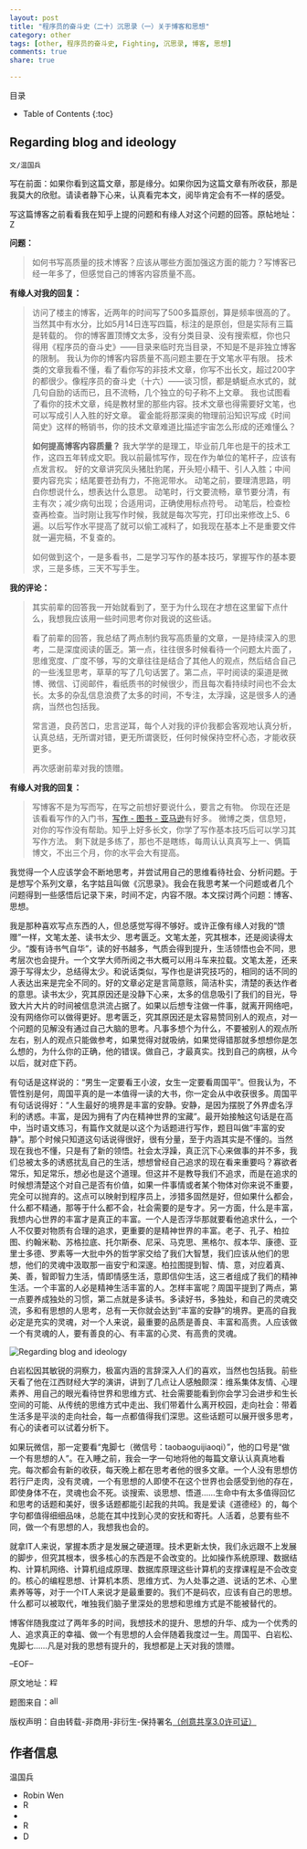 ```yaml
---
layout: post
title: "程序员的奋斗史（二十）沉思录（一）关于博客和思想"
category: other
tags: [other, 程序员的奋斗史, Fighting, 沉思录, 博客, 思想]
comments: true
share: true

---
```



目录

* Table of Contents
{:toc}

## Regarding blog and ideology ##

`文/温国兵`

写在前面：如果你看到这篇文章，那是缘分。如果你因为这篇文章有所收获，那是我莫大的欣慰。请读者静下心来，认真看完本文，阅毕肯定会有不一样的感受。

写这篇博客之前看看我在知乎上提的问题和有缘人对这个问题的回答。原帖地址： <a href="http://www.zhihu.com/question/20896970" target="_blank"><img src="http://i.imgur.com/VktTAvi.png" title="Zhihu" border="0" alt="Zhihu" height="16px" width="16px" /></a>

**问题：** 

> 如何书写高质量的技术博客？应该从哪些方面加强这方面的能力？写博客已经一年多了，但感觉自己的博客内容质量不高。

**有缘人对我的回复：**

> 访问了楼主的博客，近两年的时间写了500多篇原创，算是频率很高的了。当然其中有水分，比如5月14日连写四篇，标注的是原创，但是实际有三篇是转载的。
> 你的博客置顶博文太多，没有分类目录、没有搜索框，你也只得用《程序员的奋斗史》——目录来临时充当目录，不知是不是非独立博客的限制。
> 我认为你的博客内容质量不高问题主要在于文笔水平有限。
> 技术类的文章我看不懂，看了看你写的非技术文章，你写不出长文，超过200字的都很少。像程序员的奋斗史（十六）——谈习惯，都是蜻蜓点水式的，就几句自励的话而已，且不流畅，几个独立的句子称不上文章。
> 我也试图看了看你的技术文章，纯是教材里的那些内容。技术文章也得需要好文笔，也可以写成引人入胜的好文章。
> 霍金能将那深奥的物理前沿知识写成《时间简史》这样的畅销书，你的技术文章难道比描述宇宙怎么形成的还难懂么？
> 
> **如何提高博客内容质量？**
> 我大学学的是理工，毕业前几年也是干的技术工作，这四五年转成文职。我以前最怵写作，现在作为单位的笔杆子，应该有点发言权。
好的文章讲究凤头猪肚豹尾，开头短小精干、引人入胜；中间要内容充实；结尾要苍劲有力，不拖泥带水。
> 动笔之前，要理清思路，明白你想说什么，想表达什么意思。
动笔时，行文要流畅，章节要分清，有主有次；减少病句出现；合适用词，正确使用标点符号。
> 动笔后，检查检查再检查。当时刚让我写作时候，我就是每次写完，打印出来修改上5、6遍。以后写作水平提高了就可以偷工减料了，如我现在基本上不是重要文件就一遍完稿，不复查的。
> 
> 如何做到这个，一是多看书，二是学习写作的基本技巧，掌握写作的基本要求，三是多练，三天不写手生。

**我的评论：**

> 其实前辈的回答我一开始就看到了，至于为什么现在才想在这里留下点什么，我想我应该用一些时间思考你对我说的这些话。
> 
> 看了前辈的回答，我总结了两点制约我写高质量的文章，一是持续深入的思考，二是深度阅读的匮乏。第一点，往往很多时候看待一个问题太片面了，思维宽度、广度不够，写的文章往往是结合了其他人的观点，然后结合自己的一些浅显思考，草草的写了几句话罢了。第二点，平时阅读的渠道是微博、微信、订阅邮件，看纸质书的时候很少，而且每次看持续时间也不会太长。太多的杂乱信息浪费了太多的时间，不专注，太浮躁，这是很多人的通病，当然也包括我。
> 
> 常言道，良药苦口，忠言逆耳，每个人对我的评价我都会客观地认真分析，认真总结，无所谓对错，更无所谓褒贬，任何时候保持空杯心态，才能收获更多。
> 
> 再次感谢前辈对我的馈赠。

**有缘人对我的回复：**

> 写博客不是为写而写，在写之前想好要说什么，要言之有物。
> 你现在还是该看看写作的入门书，<a href="http://www.amazon.cn/s/ref=nb_sb_noss_1?__mk_zh_CN=%E4%BA%9A%E9%A9%AC%E9%80%8A%E7%BD%91%E7%AB%99&url=search-alias%3Dstripbooks&field-keywords=%E5%86%99%E4%BD%9C" target="_blank">写作 - 图书 - 亚马逊</a>有好多。
> 微博之类，信息短，对你的写作没有帮助。知乎上好多长文，你学了写作基本技巧后可以学习其写作方法。
> 剩下就是多练了，那也不是瞎练，每周认认真真写上一、俩篇博文，不出三个月，你的水平会大有提高。

我觉得一个人应该学会不断地思考，并尝试用自己的思维看待社会、分析问题。于是想写个系列文章，名字姑且叫做《沉思录》。我会在我思考某一个问题或者几个问题得到一些感悟后记录下来，时间不定，内容不限。本文探讨两个问题：博客、思想。

我是那种喜欢写点东西的人，但总感觉写得不够好。或许正像有缘人对我的“馈赠”一样，文笔太差、读书太少、思考匮乏。文笔太差，究其根本，还是阅读得太少。“腹有诗书气自华”，读的好书越多，气质会得到提升，生活领悟也会不同，思考层次也会提升。一个文学大师所阅之书大概可以用斗车来拉载。文笔太差，还来源于写得太少，总结得太少。和说话类似，写作也是讲究技巧的，相同的话不同的人表达出来是完全不同的。好的文章必定是言简意赅，简洁朴实，清楚的表达作者的意思。读书太少，究其原因还是没静下心来，太多的信息吸引了我们的目光，导致大片大片的时间被信息洪流占据了。如果以后想专注做一件事，就离开网络吧，没有网络你可以做得更好。思考匮乏，究其原因还是太容易赞同别人的观点，对一个问题的见解没有通过自己大脑的思考。凡事多想个为什么，不要被别人的观点所左右，别人的观点只能做参考，如果觉得对就吸纳，如果觉得错那就多想想你是怎么想的，为什么你的正确，他的错误。做自己，才最真实。找到自己的病根，从今以后，就对症下药。

有句话是这样说的：“男生一定要看王小波，女生一定要看周国平”。但我认为，不管性别是何，周国平真的是一本值得一读的大书，你一定会从中收获很多。周国平有句话说得好：“人生最好的境界是丰富的安静。安静，是因为摆脱了外界虚名浮利的诱惑。丰富，是因为拥有了内在精神世界的宝藏”。最开始接触这句话是在高中，当时语文练习，有篇作文就是以这个为话题进行写作，题目叫做“丰富的安静”。那个时候只知道这句话说得很好，很有分量，至于内涵其实是不懂的。当然现在我也不懂，只是有了新的领悟。社会太浮躁，真正沉下心来做事的并不多，我们总被太多的诱惑扰乱自己的生活，想想曾经自己追求的现在看来重要吗？寡欲者常乐，知足常乐，想必也是这个道理。但这并不是教导我们不追求，而是在追求的时候想清楚这个对自己是否有价值，如果一件事情或者某个物体对你来说不重要，完全可以抛弃的。这点可以映射到程序员上，涉猎多固然是好，但如果什么都会，什么都不精通，那等于什么都不会，社会需要的是专才。另一方面，什么是丰富，我想内心世界的丰富才是真正的丰富。一个人是否浮华那就要看他追求什么，一个人不仅要对物质有合理的追求，更重要的是精神世界的丰富。老子、孔子、柏拉图、约翰米勒、苏格拉底、托尔斯泰、尼采、马克思、黑格尔、叔本华、康德、亚里士多德、罗素等一大批中外的哲学家交给了我们大智慧，我们应该从他们的思想，他们的灵魂中汲取那一亩安宁和深邃。柏拉图提到智、情、意，对应着真、美、善，智即智力生活，情即情感生活，意即信仰生活，这三者组成了我们的精神生活。一个丰富的人必是精神生活丰富的人。怎样丰富呢？周国平提到了两点，第一点要养成独处的习惯，第二点就是多读书。多读好书，多独处，和自己的灵魂交流，多和有思想的人思考，总有一天你就会达到“丰富的安静”的境界。更高的自我必定是充实的灵魂，对一个人来说，最重要的品质是善良、丰富和高贵。人应该做一个有灵魂的人，要有善良的心、有丰富的心灵、有高贵的灵魂。

![Regarding blog and ideology](http://i.imgur.com/klB44NF.jpg)

白岩松因其敏锐的洞察力，极富内涵的言辞深入人们的喜欢，当然也包括我。前些天看了他在江西财经大学的演讲，讲到了几点让人感触颇深：维系集体友情、心理素养、用自己的眼光看待世界和思维方式、社会需要能看到你会学习会进步和生长空间的可能、从传统的思维方式中走出、我们带着什么离开校园，走向社会：带着生活多是平淡的走向社会，每一点都值得我们深思。这些话题可以展开很多思考，有心的读者可以试着分析下。

如果玩微信，那一定要看“鬼脚七（微信号：taobaoguijiaoqi）”，他的口号是“做一个有思想的人”。在入睡之前，我会一字一句地将他的每篇文章认认真真地看完。每次都会有新的收获，每天晚上都在思考者他的很多文章。一个人没有思想仿若行尸走肉，没有灵魂，一个有思想的人即使不在这个世界也会感受到他的存在，即使身体不在，灵魂也会不死。谈搜索、谈思想、悟道……生命中有太多值得回忆和思考的话题和美好，很多话题都能引起我的共鸣。我是爱读《道德经》的，每个字句都值得细细品味，总能在其中找到心灵的安抚和寄托。人活着，总要有些不同，做一个有思想的人，我想我也会的。

就拿IT人来说，掌握本质才是发展之硬道理。技术更新太快，我们永远跟不上发展的脚步，但究其根本，很多核心的东西是不会改变的。比如操作系统原理、数据结构、计算机网络、计算机组成原理、数据库原理这些计算机的支撑课程是不会改变的。核心的编程思想、计算机本质、思维方式、为人处事之道、说话的艺术、心里素养等等，对于一个IT人来说才是最重要的。我们不是码农，应该有自己的思想。什么都可以被取代，唯独我们脑子里深处的思想和思维方式是不能被替代的。

博客伴随我度过了两年多的时间，我想技术的提升、思想的升华、成为一个优秀的人、追求真正的幸福、做一个有思想的人会伴随着我度过一生。周国平、白岩松、鬼脚七……凡是对我的思想有提升的，我想都是上天对我的馈赠。

–EOF–

原文地址：<a href="http://blog.csdn.net/justdb/article/details/9002127" target="_blank"><img src="http://i.imgur.com/BROigUO.jpg" title="程序员的奋斗史（二十）沉思录（一）关于博客和思想" height="16px" width="16px" border="0" alt="程序员的奋斗史（二十）沉思录（一）关于博客和思想" /></a>

题图来自：<a href="http://allfookedup.com/in-which-you-dont-care/the-thinker/" target="_blank"><img src="http://i.imgur.com/iHpCuCs.png" title="allfookedup" height="16px" width="16px" border="0" alt="allfookedup" /></a>

版权声明：自由转载-非商用-非衍生-保持署名<a href="http://creativecommons.org/licenses/by-nc-nd/3.0/deed.zh" target="_blank">（创意共享3.0许可证）</a>

## 作者信息 ##

温国兵

* Robin Wen
* <a href="mailto:dbarobinwen@gmail.com"><img src="http://i.imgur.com/7yOaC7C.png" title="Robin's Gmail" border="0" height="16px" width="16px" alt="Robin's Gmail" /></a>
* <a href="https://github.com/dbarobin" target="_blank"><i class="fa fa-github"></i></a>
* <a href="https://dbarobin.github.io/" target="_blank"><img src="http://i.imgur.com/dEfMkyt.jpg" title="Robin's Blog" border="0" alt="Robin's Blog" height="16px" width="16px" /></a>
* <a href="http://blog.csdn.net/justdb" target="_blank"><img src="http://i.imgur.com/BROigUO.jpg" title="DBA@Robin's CSDN" height="16px" width="16px" border="0" alt="DBA@Robin's CSDN" /></a>
